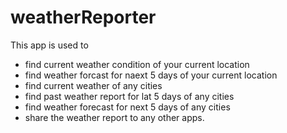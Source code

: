 # weatherReporter
This app is used to  
* find current weather condition of your current location
* find weather forcast for naext 5 days of your current location
* find current weather of any cities
* find past weather report for lat 5 days of  any cities
* find weather forecast for next 5 days of any cities
* share the weather report to any other apps.

